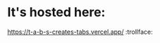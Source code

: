 <h1>It's hosted here:</h1>

<a herf="https://t-a-b-s-creates-tabs.vercel.app/">https://t-a-b-s-creates-tabs.vercel.app/</a>
:trollface: